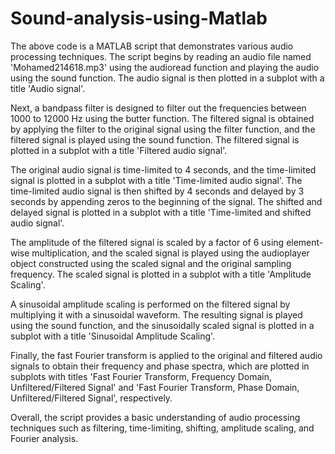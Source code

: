 # Sound-analysis-using-Matlab
 
The above code is a MATLAB script that demonstrates various audio processing techniques. The script begins by reading an audio file named 'Mohamed214618.mp3' using the audioread function and playing the audio using the sound function. The audio signal is then plotted in a subplot with a title 'Audio signal'.

Next, a bandpass filter is designed to filter out the frequencies between 1000 to 12000 Hz using the butter function. The filtered signal is obtained by applying the filter to the original signal using the filter function, and the filtered signal is played using the sound function. The filtered signal is plotted in a subplot with a title 'Filtered audio signal'.

The original audio signal is time-limited to 4 seconds, and the time-limited signal is plotted in a subplot with a title 'Time-limited audio signal'. The time-limited audio signal is then shifted by 4 seconds and delayed by 3 seconds by appending zeros to the beginning of the signal. The shifted and delayed signal is plotted in a subplot with a title 'Time-limited and shifted audio signal'.

The amplitude of the filtered signal is scaled by a factor of 6 using element-wise multiplication, and the scaled signal is played using the audioplayer object constructed using the scaled signal and the original sampling frequency. The scaled signal is plotted in a subplot with a title 'Amplitude Scaling'.

A sinusoidal amplitude scaling is performed on the filtered signal by multiplying it with a sinusoidal waveform. The resulting signal is played using the sound function, and the sinusoidally scaled signal is plotted in a subplot with a title 'Sinusoidal Amplitude Scaling'.

Finally, the fast Fourier transform is applied to the original and filtered audio signals to obtain their frequency and phase spectra, which are plotted in subplots with titles 'Fast Fourier Transform, Frequency Domain, Unfiltered/Filtered Signal' and 'Fast Fourier Transform, Phase Domain, Unfiltered/Filtered Signal', respectively.

Overall, the script provides a basic understanding of audio processing techniques such as filtering, time-limiting, shifting, amplitude scaling, and Fourier analysis.
